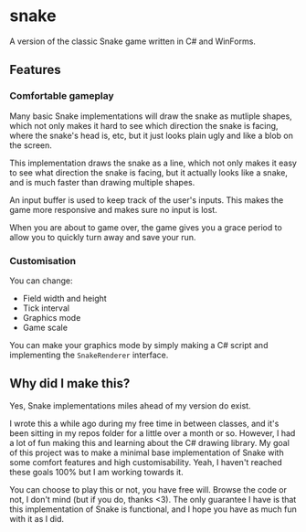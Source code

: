 # snake
A version of the classic Snake game written in C# and WinForms. 

## Features
### Comfortable gameplay
Many basic Snake implementations will draw the snake as mutliple shapes, which not only makes it hard to see which direction the snake is facing, where the snake's head is, etc, but it just looks plain ugly and like a blob on the screen.

This implementation draws the snake as a line, which not only makes it easy to see what direction the snake is facing, but it actually looks like a snake, and is much faster than drawing multiple shapes.

An input buffer is used to keep track of the user's inputs. This makes the game more responsive and makes sure no input is lost.

When you are about to game over, the game gives you a grace period to allow you to quickly turn away and save your run.

### Customisation
You can change:
+ Field width and height
+ Tick interval
+ Graphics mode
+ Game scale

You can make your graphics mode by simply making a C# script and implementing the `SnakeRenderer` interface.

## Why did I make this?
Yes, Snake implementations miles ahead of my version do exist. 

I wrote this a while ago during my free time in between classes, and it's been sitting in my repos folder for a little over a month or so. However, I had a lot of fun making this and learning about the C# drawing library. My goal of this project was to make a minimal base implementation of Snake with some comfort features and high customisability. Yeah, I haven't reached these goals 100% but I am working towards it. 

You can choose to play this or not, you have free will. Browse the code or not, I don't mind (but if you do, thanks <3). The only guarantee I have is that this implementation of Snake is functional, and I hope you have as much fun with it as I did.
